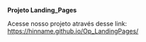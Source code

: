 **Projeto Landing_Pages**

Acesse nosso projeto através desse link:
https://hinname.github.io/Op_LandingPages/
